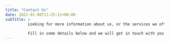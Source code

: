 ```yaml
---
title: "Contact Us"
date: 2022-01-08T11:25:11+06:00
subTitle: >
          Looking for more information about us, or the services we offer? Are you looking for  self-hosted systems instead of your current cloud subscription service for your business? 
          
          Fill in some details below and we will get in touch with you shortly!  Our no-pressure quotes and consultations are free. We want to make sure that we are a good fit for you, and you are a good fit for us before making any decisions. 
---
```

